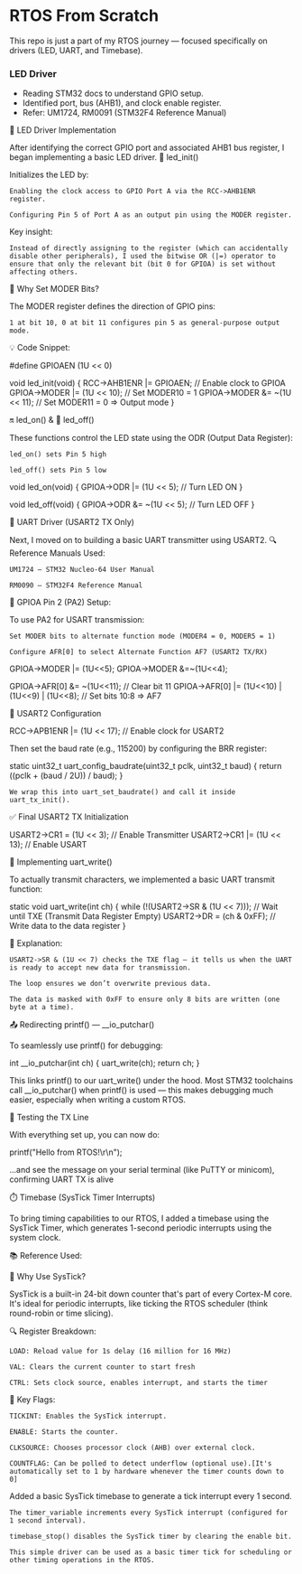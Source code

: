 # RTOS From Scratch

This repo is just a part of my RTOS journey — focused specifically on drivers (LED, UART, and Timebase).

### LED Driver
- Reading STM32 docs to understand GPIO setup.
- Identified port, bus (AHB1), and clock enable register.
- Refer: UM1724, RM0091 (STM32F4 Reference Manual)

🚦 LED Driver Implementation

After identifying the correct GPIO port and associated AHB1 bus register, I began implementing a basic LED driver.
🔧 led_init()

Initializes the LED by:

    Enabling the clock access to GPIO Port A via the RCC->AHB1ENR register.

    Configuring Pin 5 of Port A as an output pin using the MODER register.

Key insight:

    Instead of directly assigning to the register (which can accidentally disable other peripherals), I used the bitwise OR (|=) operator to ensure that only the relevant bit (bit 0 for GPIOA) is set without affecting others.

🧠 Why Set MODER Bits?

The MODER register defines the direction of GPIO pins:

    1 at bit 10, 0 at bit 11 configures pin 5 as general-purpose output mode.

💡 Code Snippet:

#define GPIOAEN (1U << 0)

void led_init(void) {
    RCC->AHB1ENR |= GPIOAEN;            // Enable clock to GPIOA
    GPIOA->MODER |= (1U << 10);         // Set MODER10 = 1
    GPIOA->MODER &= ~(1U << 11);        // Set MODER11 = 0 => Output mode
}

🔛 led_on() & 🔻 led_off()

These functions control the LED state using the ODR (Output Data Register):

    led_on() sets Pin 5 high

    led_off() sets Pin 5 low

void led_on(void) {
    GPIOA->ODR |= (1U << 5);   // Turn LED ON
}

void led_off(void) {
    GPIOA->ODR &= ~(1U << 5);  // Turn LED OFF
}


📡 UART Driver (USART2 TX Only)

Next, I moved on to building a basic UART transmitter using USART2.
🔍 Reference Manuals Used:

    UM1724 – STM32 Nucleo-64 User Manual

    RM0090 – STM32F4 Reference Manual

🧠 GPIOA Pin 2 (PA2) Setup:

To use PA2 for USART transmission:

    Set MODER bits to alternate function mode (MODER4 = 0, MODER5 = 1)

    Configure AFR[0] to select Alternate Function AF7 (USART2 TX/RX)

GPIOA->MODER |= (1U<<5);
GPIOA->MODER &=~(1U<<4);

GPIOA->AFR[0] &= ~(1U<<11); // Clear bit 11
GPIOA->AFR[0] |= (1U<<10) | (1U<<9) | (1U<<8); // Set bits 10:8 => AF7

🔧 USART2 Configuration

RCC->APB1ENR |= (1U << 17); // Enable clock for USART2

Then set the baud rate (e.g., 115200) by configuring the BRR register:

static uint32_t uart_config_baudrate(uint32_t pclk, uint32_t baud) {
    return ((pclk + (baud / 2U)) / baud);
}

    We wrap this into uart_set_baudrate() and call it inside uart_tx_init().

✅ Final USART2 TX Initialization

USART2->CR1 = (1U << 3); // Enable Transmitter
USART2->CR1 |= (1U << 13); // Enable USART

🔨 Implementing uart_write()

To actually transmit characters, we implemented a basic UART transmit function:

static void uart_write(int ch) {
    while (!(USART2->SR & (1U << 7))); // Wait until TXE (Transmit Data Register Empty)
    USART2->DR = (ch & 0xFF);          // Write data to the data register
}

🧠 Explanation:

    USART2->SR & (1U << 7) checks the TXE flag — it tells us when the UART is ready to accept new data for transmission.

    The loop ensures we don’t overwrite previous data.

    The data is masked with 0xFF to ensure only 8 bits are written (one byte at a time).

📤 Redirecting printf() — __io_putchar()

To seamlessly use printf() for debugging:

int __io_putchar(int ch) {
    uart_write(ch);
    return ch;
}

This links printf() to our uart_write() under the hood. Most STM32 toolchains call __io_putchar() when printf() is used — this makes debugging much easier, especially when writing a custom RTOS.

🧪 Testing the TX Line

With everything set up, you can now do:

printf("Hello from RTOS!\r\n");

...and see the message on your serial terminal (like PuTTY or minicom), confirming UART TX is alive 


⏱️ Timebase (SysTick Timer Interrupts)

To bring timing capabilities to our RTOS, I added a timebase using the SysTick Timer, which generates 1-second periodic interrupts using the system clock.

📚 Reference Used:


🧠 Why Use SysTick?

SysTick is a built-in 24-bit down counter that's part of every Cortex-M core. It's ideal for periodic interrupts, like ticking the RTOS scheduler (think round-robin or time slicing).

🔍 Register Breakdown:

    LOAD: Reload value for 1s delay (16 million for 16 MHz)

    VAL: Clears the current counter to start fresh

    CTRL: Sets clock source, enables interrupt, and starts the timer

🧨 Key Flags:

    TICKINT: Enables the SysTick interrupt.

    ENABLE: Starts the counter.

    CLKSOURCE: Chooses processor clock (AHB) over external clock.

    COUNTFLAG: Can be polled to detect underflow (optional use).[It's automatically set to 1 by hardware whenever the timer counts down to 0]


Added a basic SysTick timebase to generate a tick interrupt every 1 second.



    The timer_variable increments every SysTick interrupt (configured for 1 second interval).

    timebase_stop() disables the SysTick timer by clearing the enable bit.

    This simple driver can be used as a basic timer tick for scheduling or other timing operations in the RTOS.